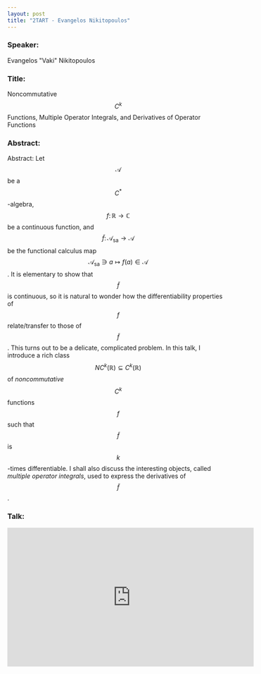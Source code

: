 ```yaml
---
layout: post
title: "2TART - Evangelos Nikitopoulos"
---
```


### Speaker: 
Evangelos "Vaki" Nikitopoulos

### Title: 
Noncommutative $$C^k$$ Functions, Multiple Operator Integrals, and Derivatives of Operator Functions

### Abstract:
Abstract: Let $$\mathcal{A}$$ be a $$C^\ast$$-algebra, $$f \colon \mathbb{R} \to \mathbb{C}$$ be a continuous function, and $$\tilde{f} \colon \mathcal{A}_{\text{sa}} \to \mathcal{A}$$ be the functional calculus map $$\mathcal{A}_{\text{sa}} \ni a \mapsto f(a) \in \mathcal{A}$$. It is elementary to show that $$\tilde{f}$$ is continuous, so it is natural to wonder how the differentiability properties of $$f$$ relate/transfer to those of $$\tilde{f}$$. This turns out to be a delicate, complicated problem. In this talk, I introduce a rich class $$NC^k(\mathbb{R}) \subseteq C^k(\mathbb{R})$$ of *noncommutative* $$C^k$$ functions $$f$$ such that $$\tilde{f}$$ is $$k$$-times differentiable. I shall also discuss the interesting objects, called *multiple operator integrals*, used to express the derivatives of $$\tilde{f}$$.

### Talk:
<iframe width="560" height="315" src="https://www.youtube.com/embed/Aq49pT5BSjE" title="YouTube video player" frameborder="0" allow="accelerometer; autoplay; clipboard-write; encrypted-media; gyroscope; picture-in-picture" allowfullscreen></iframe>